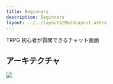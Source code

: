 ```yaml
---
title: Beginners
description: Beginners
layout: ../../layouts/MainLayout.astro
---
```


TRPG 初心者が質問できるチャット画面

## アーキテクチャ

![](../../drawio-assets/architechture-beginners.png)

